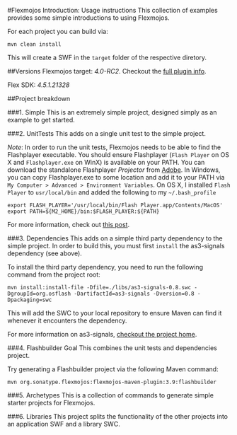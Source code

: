 #Flexmojos Introduction: Usage instructions
This collection of examples provides some simple introductions to using Flexmojos.

For each project you can build via:

	mvn clean install 
	
This will create a SWF in the `target` folder of the respective diretory.

##Versions
Flexmojos target: *4.0-RC2*. Checkout the [full plugin info](https://repository.sonatype.org/content/sites/maven-sites/flexmojos/4.0-RC2/plugin-info.html).

Flex SDK: *4.5.1.21328*

##Project breakdown

###1. Simple
This is an extremely simple project, designed simply as an example to get started.

###2. UnitTests
This adds on a single unit test to the simple project.

*Note*: In order to run the unit tests, Flexmojos needs to be able to find the Flashplayer executable. You should ensure Flashplayer (`Flash Player` on OS X and `Flashplayer.exe` on WinX) is available on your PATH. You can download the standalone Flashplayer *Projector* from [Adobe](http://www.adobe.com/support/flashplayer/downloads.html). In Windows, you can copy Flashplayer.exe to some location and add it to your PATH via `My Computer > Advanced > Environment Variables`. On OS X, I installed `Flash Player` to `usr/local/bin` and added the following to my `~/.bash_profile`

	export FLASH_PLAYER='/usr/local/bin/Flash Player.app/Contents/MacOS'
	export PATH=${M2_HOME}/bin:$FLASH_PLAYER:${PATH}

For more information, check out [this post](https://docs.sonatype.org/display/FLEXMOJOS/Running+unit+tests).

###3. Dependencies
This adds on a simple third party dependency to the simple project. In order to build this, you must first `install` the as3-signals dependency (see above).  

To install the third party dependency, you need to run the following command from the project root: 

	mvn install:install-file -Dfile=./libs/as3-signals-0.8.swc -DgroupId=org.osflash -DartifactId=as3-signals -Dversion=0.8 -Dpackaging=swc

This will add the SWC to your local repository to ensure Maven can find it whenever it encounters the dependency.

For more information on as3-signals, [checkout the project home](https://github.com/robertpenner/as3-signals/).


###4. Flashbuilder Goal
This combines the unit tests and dependencies project. 

Try generating a Flashbuilder project via the following Maven command:

	mvn org.sonatype.flexmojos:flexmojos-maven-plugin:3.9:flashbuilder
	
###5. Archetypes 
This is a collection of commands to generate simple starter projects for Flexmojos.

###6. Libraries
This project splits the functionality of the other projects into an application SWF and a library SWC. 

